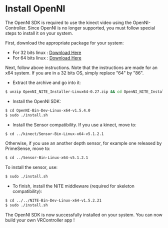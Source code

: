 Install OpenNI
==============

The OpenNI SDK is required to use the kinect video using the OpenNI-Controller. Since OpenNI is no longer supported, you must follow special steps to install it on your system.

First, download the appropriate package for your system:

* For 32 bits linux : [Download Here](https://simple-openni.googlecode.com/files/OpenNI_NITE_Installer-Linux32-0.27.zip)
* For 64 bits linux : [Download Here](https://simple-openni.googlecode.com/files/OpenNI_NITE_Installer-Linux64-0.27.zip)

Next, follow above instructions. Note that the instructions are made for an x64 system. If you are in a 32 bits OS, simply replace "64" by "86".

- Extract the archive and go into it:
```sh
$ unzip OpenNI_NITE_Installer-Linux64-0.27.zip && cd OpenNI_NITE_Installer-Linux64-0.27
```

- Install the OpenNI SDK:
```sh
$ cd OpenNI-Bin-Dev-Linux-x64-v1.5.4.0
$ sudo ./install.sh
```

- Install the Sensor compatibility. If you use a kinect, move to:
```sh
$ cd ../kinect/Sensor-Bin-Linux-x64-v5.1.2.1
```
Otherwise, if you use an another depth sensor, for example one released by PrimeSense, move to:
```sh
$ cd ../Sensor-Bin-Linux-x64-v5.1.2.1
```
To install the sensor, use:
```sh
$ sudo ./install.sh
```

- To finish, install the NiTE middleware (required for skeleton compatibility):
```sh
$ cd ../../NITE-Bin-Dev-Linux-x64-v1.5.2.21
$ sudo ./install.sh
```

The OpenNI SDK is now successfully installed on your system. You can now build your own VRController app !

